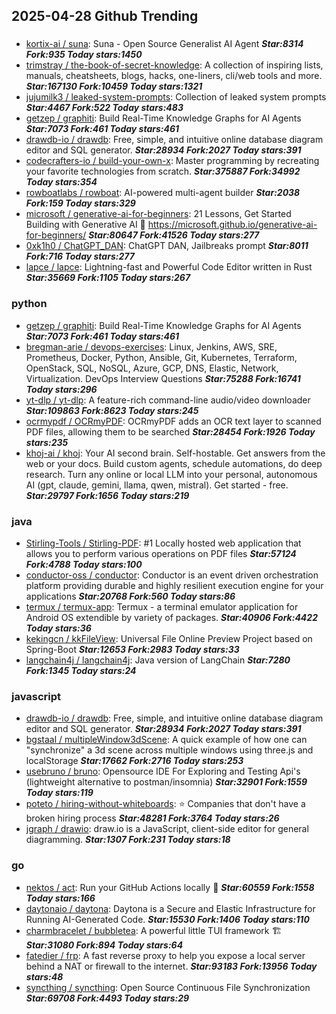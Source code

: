 ## 2025-04-28 Github Trending

### 
* [kortix-ai / suna](https://github.com/kortix-ai/suna): Suna - Open Source Generalist AI Agent ***Star:8314 Fork:935 Today stars:1450***
* [trimstray / the-book-of-secret-knowledge](https://github.com/trimstray/the-book-of-secret-knowledge): A collection of inspiring lists, manuals, cheatsheets, blogs, hacks, one-liners, cli/web tools and more. ***Star:167130 Fork:10459 Today stars:1321***
* [jujumilk3 / leaked-system-prompts](https://github.com/jujumilk3/leaked-system-prompts): Collection of leaked system prompts ***Star:4467 Fork:522 Today stars:483***
* [getzep / graphiti](https://github.com/getzep/graphiti): Build Real-Time Knowledge Graphs for AI Agents ***Star:7073 Fork:461 Today stars:461***
* [drawdb-io / drawdb](https://github.com/drawdb-io/drawdb): Free, simple, and intuitive online database diagram editor and SQL generator. ***Star:28934 Fork:2027 Today stars:391***
* [codecrafters-io / build-your-own-x](https://github.com/codecrafters-io/build-your-own-x): Master programming by recreating your favorite technologies from scratch. ***Star:375887 Fork:34992 Today stars:354***
* [rowboatlabs / rowboat](https://github.com/rowboatlabs/rowboat): AI-powered multi-agent builder ***Star:2038 Fork:159 Today stars:329***
* [microsoft / generative-ai-for-beginners](https://github.com/microsoft/generative-ai-for-beginners): 21 Lessons, Get Started Building with Generative AI 🔗 https://microsoft.github.io/generative-ai-for-beginners/ ***Star:80647 Fork:41526 Today stars:277***
* [0xk1h0 / ChatGPT_DAN](https://github.com/0xk1h0/ChatGPT_DAN): ChatGPT DAN, Jailbreaks prompt ***Star:8011 Fork:716 Today stars:277***
* [lapce / lapce](https://github.com/lapce/lapce): Lightning-fast and Powerful Code Editor written in Rust ***Star:35669 Fork:1105 Today stars:267***

### python
* [getzep / graphiti](https://github.com/getzep/graphiti): Build Real-Time Knowledge Graphs for AI Agents ***Star:7073 Fork:461 Today stars:461***
* [bregman-arie / devops-exercises](https://github.com/bregman-arie/devops-exercises): Linux, Jenkins, AWS, SRE, Prometheus, Docker, Python, Ansible, Git, Kubernetes, Terraform, OpenStack, SQL, NoSQL, Azure, GCP, DNS, Elastic, Network, Virtualization. DevOps Interview Questions ***Star:75288 Fork:16741 Today stars:296***
* [yt-dlp / yt-dlp](https://github.com/yt-dlp/yt-dlp): A feature-rich command-line audio/video downloader ***Star:109863 Fork:8623 Today stars:245***
* [ocrmypdf / OCRmyPDF](https://github.com/ocrmypdf/OCRmyPDF): OCRmyPDF adds an OCR text layer to scanned PDF files, allowing them to be searched ***Star:28454 Fork:1926 Today stars:235***
* [khoj-ai / khoj](https://github.com/khoj-ai/khoj): Your AI second brain. Self-hostable. Get answers from the web or your docs. Build custom agents, schedule automations, do deep research. Turn any online or local LLM into your personal, autonomous AI (gpt, claude, gemini, llama, qwen, mistral). Get started - free. ***Star:29797 Fork:1656 Today stars:219***

### java
* [Stirling-Tools / Stirling-PDF](https://github.com/Stirling-Tools/Stirling-PDF): #1 Locally hosted web application that allows you to perform various operations on PDF files ***Star:57124 Fork:4788 Today stars:100***
* [conductor-oss / conductor](https://github.com/conductor-oss/conductor): Conductor is an event driven orchestration platform providing durable and highly resilient execution engine for your applications ***Star:20768 Fork:560 Today stars:86***
* [termux / termux-app](https://github.com/termux/termux-app): Termux - a terminal emulator application for Android OS extendible by variety of packages. ***Star:40906 Fork:4422 Today stars:36***
* [kekingcn / kkFileView](https://github.com/kekingcn/kkFileView): Universal File Online Preview Project based on Spring-Boot ***Star:12653 Fork:2983 Today stars:33***
* [langchain4j / langchain4j](https://github.com/langchain4j/langchain4j): Java version of LangChain ***Star:7280 Fork:1345 Today stars:24***

### javascript
* [drawdb-io / drawdb](https://github.com/drawdb-io/drawdb): Free, simple, and intuitive online database diagram editor and SQL generator. ***Star:28934 Fork:2027 Today stars:391***
* [bgstaal / multipleWindow3dScene](https://github.com/bgstaal/multipleWindow3dScene): A quick example of how one can "synchronize" a 3d scene across multiple windows using three.js and localStorage ***Star:17662 Fork:2716 Today stars:253***
* [usebruno / bruno](https://github.com/usebruno/bruno): Opensource IDE For Exploring and Testing Api's (lightweight alternative to postman/insomnia) ***Star:32901 Fork:1559 Today stars:119***
* [poteto / hiring-without-whiteboards](https://github.com/poteto/hiring-without-whiteboards): ⭐️ Companies that don't have a broken hiring process ***Star:48281 Fork:3764 Today stars:26***
* [jgraph / drawio](https://github.com/jgraph/drawio): draw.io is a JavaScript, client-side editor for general diagramming. ***Star:1307 Fork:231 Today stars:18***

### go
* [nektos / act](https://github.com/nektos/act): Run your GitHub Actions locally 🚀 ***Star:60559 Fork:1558 Today stars:166***
* [daytonaio / daytona](https://github.com/daytonaio/daytona): Daytona is a Secure and Elastic Infrastructure for Running AI-Generated Code. ***Star:15530 Fork:1406 Today stars:110***
* [charmbracelet / bubbletea](https://github.com/charmbracelet/bubbletea): A powerful little TUI framework 🏗 ***Star:31080 Fork:894 Today stars:64***
* [fatedier / frp](https://github.com/fatedier/frp): A fast reverse proxy to help you expose a local server behind a NAT or firewall to the internet. ***Star:93183 Fork:13956 Today stars:48***
* [syncthing / syncthing](https://github.com/syncthing/syncthing): Open Source Continuous File Synchronization ***Star:69708 Fork:4493 Today stars:29***
